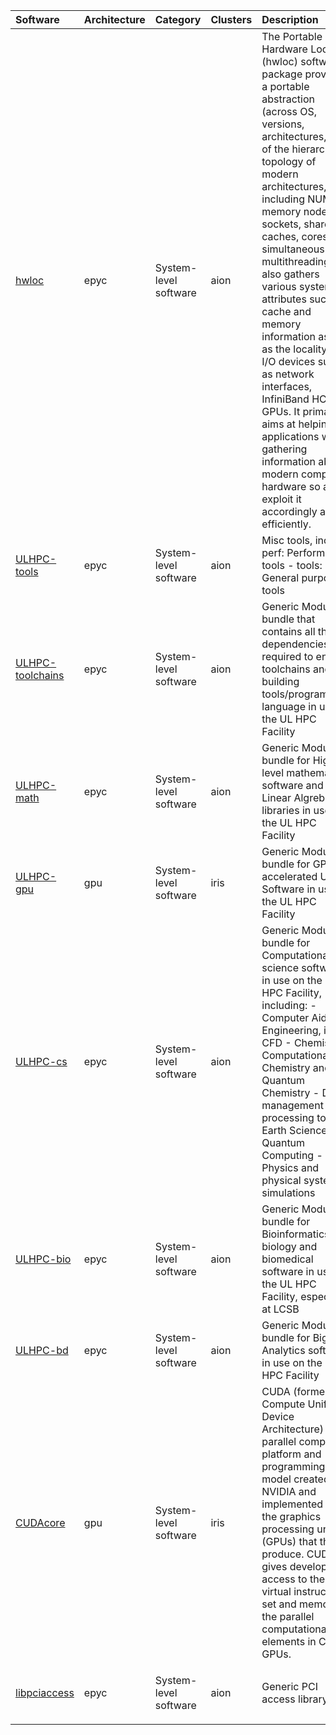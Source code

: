| Software                                                                            | Architecture   | Category                     | Clusters    | Description                                                                                                                                                                                                                                                                                                                                                                                                                                                                                                                                                                                                          |
|:------------------------------------------------------------------------------------|:---------------|:-----------------------------|:------------|:---------------------------------------------------------------------------------------------------------------------------------------------------------------------------------------------------------------------------------------------------------------------------------------------------------------------------------------------------------------------------------------------------------------------------------------------------------------------------------------------------------------------------------------------------------------------------------------------------------------------|
| <p><a href=https://www.open-mpi.org/projects/hwloc/>hwloc</a></p>                   | <p>epyc</p>    | <p>System-level software</p> | <p>aion</p> | The Portable Hardware Locality (hwloc) software package provides a portable abstraction (across OS, versions, architectures, ...) of the hierarchical topology of modern architectures, including NUMA memory nodes, sockets, shared caches, cores and simultaneous multithreading. It also gathers various system attributes such as cache and memory information as well as the locality of I/O devices such as network interfaces, InfiniBand HCAs or GPUs. It primarily aims at helping applications with gathering information about modern computing hardware so as to exploit it accordingly and efficiently. |
| <p><a href=https://hpc.uni.lu/>ULHPC-tools</a></p>                                  | <p>epyc</p>    | <p>System-level software</p> | <p>aion</p> | Misc tools, incl. - perf:      Performance tools - tools:     General purpose tools                                                                                                                                                                                                                                                                                                                                                                                                                                                                                                                                  |
| <p><a href=https://hpc.uni.lu/>ULHPC-toolchains</a></p>                             | <p>epyc</p>    | <p>System-level software</p> | <p>aion</p> | Generic Module bundle that contains all the dependencies required to enable toolchains and building tools/programming language in use on the UL HPC Facility                                                                                                                                                                                                                                                                                                                                                                                                                                                         |
| <p><a href=https://hpc.uni.lu/>ULHPC-math</a></p>                                   | <p>epyc</p>    | <p>System-level software</p> | <p>aion</p> | Generic Module bundle for  High-level mathematical software and Linear Algrebra libraries in use on the UL HPC Facility                                                                                                                                                                                                                                                                                                                                                                                                                                                                                              |
| <p><a href=https://hpc.uni.lu/>ULHPC-gpu</a></p>                                    | <p>gpu</p>     | <p>System-level software</p> | <p>iris</p> | Generic Module bundle for GPU accelerated User Software in use on the UL HPC Facility                                                                                                                                                                                                                                                                                                                                                                                                                                                                                                                                |
| <p><a href=https://hpc.uni.lu/>ULHPC-cs</a></p>                                     | <p>epyc</p>    | <p>System-level software</p> | <p>aion</p> | Generic Module bundle for Computational science software in use on the UL HPC Facility, including: - Computer Aided Engineering, incl. CFD - Chemistry, Computational Chemistry and Quantum Chemistry - Data management & processing tools - Earth Sciences - Quantum Computing - Physics and physical systems simulations                                                                                                                                                                                                                                                                                           |
| <p><a href=https://hpc.uni.lu/>ULHPC-bio</a></p>                                    | <p>epyc</p>    | <p>System-level software</p> | <p>aion</p> | Generic Module bundle for Bioinformatics, biology and biomedical software in use on the UL HPC Facility, especially at LCSB                                                                                                                                                                                                                                                                                                                                                                                                                                                                                          |
| <p><a href=https://hpc.uni.lu/>ULHPC-bd</a></p>                                     | <p>epyc</p>    | <p>System-level software</p> | <p>aion</p> | Generic Module bundle for BigData Analytics software in use on the UL HPC Facility                                                                                                                                                                                                                                                                                                                                                                                                                                                                                                                                   |
| <p><a href=https://developer.nvidia.com/cuda-toolkit>CUDAcore</a></p>               | <p>gpu</p>     | <p>System-level software</p> | <p>iris</p> | CUDA (formerly Compute Unified Device Architecture) is a parallel computing platform and programming model created by NVIDIA and implemented by the graphics processing units (GPUs) that they produce. CUDA gives developers access to the virtual instruction set and memory of the parallel computational elements in CUDA GPUs.                                                                                                                                                                                                                                                                                  |
| <p><a href=https://cgit.freedesktop.org/xorg/lib/libpciaccess/>libpciaccess</a></p> | <p>epyc</p>    | <p>System-level software</p> | <p>aion</p> | Generic PCI access library.                                                                                                                                                                                                                                                                                                                                                                                                                                                                                                                                                                                          |